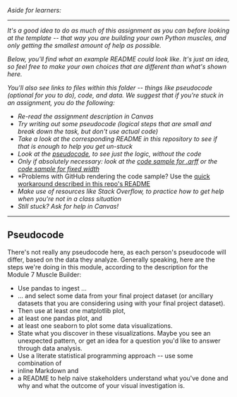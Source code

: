 *Aside for learners:*

-------

*It's a good idea to do as much of this assignment as you can before looking at the template -- that way you are building your own Python muscles, and only getting the smallest amount of help as possible.*

*Below, you'll find what an example README could look like.  It's just an idea, so feel free to make your own choices that are different than what's shown here.*

*You'll also see links to files within this folder -- things like pseudocode (optional for you to do), code, and data.  We suggest that if you're stuck in an assignment, you do the following:*

* *Re-read the assignment description in Canvas*
* *Try writing out some pseudocode (logical steps that are small and break down the task, but don't use actual code)*
* *Take a look at the corresponding README in this repository to see if that is enough to help you get un-stuck*
* *Look at the [pseudocode](#pseudocode), to see just the logic, without the code*
* *Only if absolutely necessary: look at the [code sample for .arff](Assignment_6_arff.ipynb) or the [code sample for fixed width](Assignment_6_fixed_width.ipynb)*
* *Problems with GitHub rendering the code sample?  Use the [quick workaround described in this repo's README](../README.md#problems-in-github)
* *Make use of resources like Stack Overflow, to practice how to get help when you're not in a class situation*
* *Still stuck?  Ask for help in Canvas!*

---------

## Pseudocode

There's not really any pseudocode here, as each person's pseudocode will differ, based on the data they analyze.  Generally speaking,
here are the steps we're doing in this module, according to the description for the Module 7 Muscle Builder:

* Use pandas to ingest ...
* ... and select some data from your final project dataset (or ancillary datasets that you are considering using with your final project dataset).
* Then use at least one matplotlib plot, 
* at least one pandas plot, and 
* at least one seaborn to plot some data visualizations.  
* State what you discover in these visualizations. Maybe you see an unexpected pattern, or get an idea for a question you'd like to answer through data analysis.
* Use a literate statistical programming approach -- use some combination of 
* inline Markdown and 
* a README to help naive stakeholders understand what you've done and why and what the outcome of your visual investigation is.
